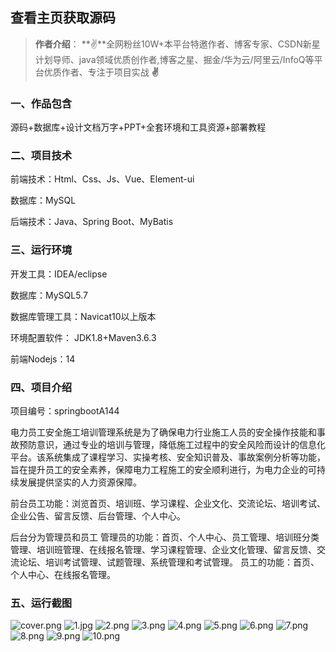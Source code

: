  
## 查看主页获取源码

> **作者介绍**： **✌**全网粉丝10W+本平台特邀作者、博客专家、CSDN新星计划导师、java领域优质创作者,博客之星、掘金/华为云/阿里云/InfoQ等平台优质作者、专注于项目实战 **✌**

  

### 一、作品包含

源码+数据库+设计文档万字+PPT+全套环境和工具资源+部署教程

### 二、项目技术

前端技术：Html、Css、Js、Vue、Element-ui

数据库：MySQL

后端技术：Java、Spring Boot、MyBatis

  

### 三、运行环境

开发工具：IDEA/eclipse

数据库：MySQL5.7

数据库管理工具：Navicat10以上版本

环境配置软件： JDK1.8+Maven3.6.3

前端Nodejs：14


### 四、项目介绍
项目编号：springbootA144

电力员工安全施工培训管理系统是为了确保电力行业施工人员的安全操作技能和事故预防意识，通过专业的培训与管理，降低施工过程中的安全风险而设计的信息化平台。该系统集成了课程学习、实操考核、安全知识普及、事故案例分析等功能，旨在提升员工的安全素养，保障电力工程施工的安全顺利进行，为电力企业的可持续发展提供坚实的人力资源保障。

前台员工功能：浏览首页、培训班、学习课程、企业文化、交流论坛、培训考试、企业公告、留言反馈、后台管理、个人中心。

后台分为管理员和员工
管理员的功能：首页、个人中心、员工管理、培训班分类管理、培训班管理、在线报名管理、学习课程管理、企业文化管理、留言反馈、交流论坛、培训考试管理、试题管理、系统管理和考试管理。
员工的功能：首页、个人中心、在线报名管理。

### 五、运行截图

![cover.png](./cover.png)
![1.jpg](./1.jpg)
![2.png](./2.png)
![3.png](./3.png)
![4.png](./4.png)
![5.png](./5.png)
![6.png](./6.png)
![7.png](./7.png)
![8.png](./8.png)
![9.png](./9.png)
![10.png](./10.png)




  
